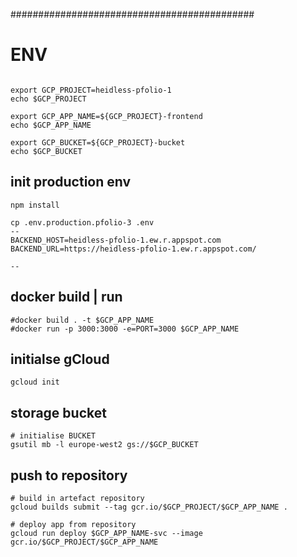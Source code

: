 

############################################
# ENV
```

export GCP_PROJECT=heidless-pfolio-1
echo $GCP_PROJECT

export GCP_APP_NAME=${GCP_PROJECT}-frontend
echo $GCP_APP_NAME

export GCP_BUCKET=${GCP_PROJECT}-bucket
echo $GCP_BUCKET

```

## init production env
```
npm install

cp .env.production.pfolio-3 .env
--
BACKEND_HOST=heidless-pfolio-1.ew.r.appspot.com
BACKEND_URL=https://heidless-pfolio-1.ew.r.appspot.com/

--

```

## docker build | run
```
#docker build . -t $GCP_APP_NAME
#docker run -p 3000:3000 -e=PORT=3000 $GCP_APP_NAME
```

## initialse gCloud
```
gcloud init

```

## storage bucket
```
# initialise BUCKET
gsutil mb -l europe-west2 gs://$GCP_BUCKET

```

## push to repository
```
# build in artefact repository
gcloud builds submit --tag gcr.io/$GCP_PROJECT/$GCP_APP_NAME .

# deploy app from repository
gcloud run deploy $GCP_APP_NAME-svc --image gcr.io/$GCP_PROJECT/$GCP_APP_NAME

```
